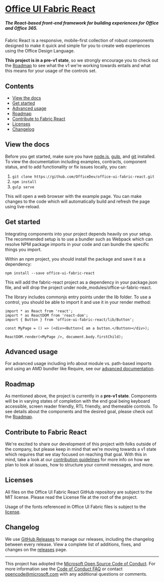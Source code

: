 # [Office UI Fabric React](http://dev.office.com/fabric)

##### The React-based front-end framework for building experiences for Office and Office 365.

Fabric React is a responsive, mobile-first collection of robust components designed to make it quick and simple for you to create web experiences using the Office Design Language.

**This project is in a pre-v1 state**, so we strongly encourage you to check out the [Roadmap](https://github.com/OfficeDev/office-ui-fabric-react/blob/master/ghdocs/ROADMAP.md) to see what the v1 we're working towards entails and what this means for your usage of the controls set.

## Contents

- [View the docs](#view-the-docs)
- [Get started](#get-started)
- [Advanced usage](#advanced-usage)
- [Roadmap](#roadmap)
- [Contribute to Fabric React](#contribute-to-fabric-react)
- [Licenses](#licenses)
- [Changelog](#changelog)


## View the docs

Before you get started, make sure you have [node.js](https://nodejs.org/), [gulp](http://gulpjs.com/), and [git](https://git-scm.com/) installed. To view the documentation including examples, contracts, component status, and to add functionality or fix issues locally, you can:

1. `git clone https://github.com/OfficeDev/office-ui-fabric-react.git`
2. `npm install`
3. `gulp serve`

This will open a web browser with the example page. You can make changes to the code which will automatically build and refresh the page using live-reload.


## Get started

Integrating components into your project depends heavily on your setup. The recommended setup is to use a bundler such as Webpack which can resolve NPM package imports in your code and can bundle the specific things you import.

Within an npm project, you should install the package and save it as a dependency:

```
npm install --save office-ui-fabric-react
```

This will add the fabric-react project as a dependency in your package.json file, and will drop the project under node_modules/office-ui-fabric-react.

The library includes commonjs entry points under the lib folder. To use a control, you should be able to import it and use it in your render method:

```
import * as React from 'react';
import * as ReactDOM from 'react-dom';
import { Button } from 'office-ui-fabric-react/lib/Button';

const MyPage = () => (<div><Button>I am a button.</Button></div>);

ReactDOM.render(<MyPage />, document.body.firstChild);
```


## Advanced usage

For advanced usage including info about module vs. path-based imports and using an AMD bundler like Require, see our [advanced documentation](https://github.com/OfficeDev/office-ui-fabric-react/blob/master/ghdocs/ADVANCED.md).


## Roadmap

As mentioned above, the project is currently in a **pre-v1 state**. Components will be in varying states of completion with the end goal being keyboard accessible, screen reader friendly, RTL friendly, and themeable controls. To see details about the components and the desired goal, please check out the [Roadmap](https://github.com/OfficeDev/office-ui-fabric-react/blob/master/ghdocs/ROADMAP.md).


## Contribute to Fabric React

We're excited to share our development of this project with folks outside of the company, but please keep in mind that we're moving towards a v1 state which requires that we stay focused on reaching that goal. With this in mind, take a look at our [contribution guidelines](https://github.com/OfficeDev/office-ui-fabric-react/blob/master/ghdocs/CONTRIBUTING.md) for more info on how we plan to look at issues, how to structure your commit messages, and more.


## Licenses

All files on the Office UI Fabric React GitHub repository are subject to the MIT license. Please read the License file at the root of the project. 

Usage of the fonts referenced in Office UI Fabric files is subject to the [license](http://appsforoffice.microsoft.com/fabric/Segoe_UI_and_Fabric_CDN_License.txt).


## Changelog

We use [GitHub Releases](https://github.com/blog/1547-release-your-software) to manage our releases, including the changelog between every release. View a complete list of additions, fixes, and changes on the [releases](https://github.com/OfficeDev/office-ui-fabric-react/releases) page.

- - - 

This project has adopted the [Microsoft Open Source Code of Conduct](https://opensource.microsoft.com/codeofconduct/). For more information see the [Code of Conduct FAQ](https://opensource.microsoft.com/codeofconduct/faq/) or contact [opencode@microsoft.com](mailto:opencode@microsoft.com) with any additional questions or comments.
